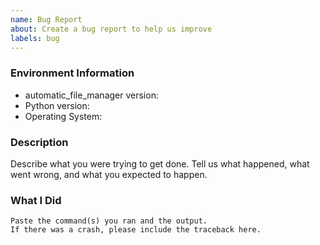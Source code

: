 ```yaml
---
name: Bug Report
about: Create a bug report to help us improve
labels: bug
---
```


<!-- Please search existing issues to avoid creating duplicates. -->

### Environment Information

-   automatic_file_manager version:
-   Python version:
-   Operating System:

### Description

Describe what you were trying to get done.
Tell us what happened, what went wrong, and what you expected to happen.

### What I Did

```
Paste the command(s) you ran and the output.
If there was a crash, please include the traceback here.
```
